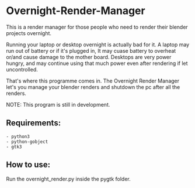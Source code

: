 # Overnight-Render-Manager
This is a render manager for those people who need to render their blender projects overnight. 

Running your laptop or desktop overnight is actually bad for it.
A laptop may run out of battery or if it's plugged in, It may cuase battery to overheat or/and cause damage to the mother board. Desktops are very power hungry, and may continue using that much power even after rendering if let uncontrolled.

That's where this programme comes in. The Overnight Render Manager let's you manage your blender renders and shutdown the pc after all the renders.

NOTE: This program is still in development.

## Requirements:
    - python3
    - python-gobject
    - gtk3
    
## How to use:
Run the overnight_render.py inside the pygtk folder.
